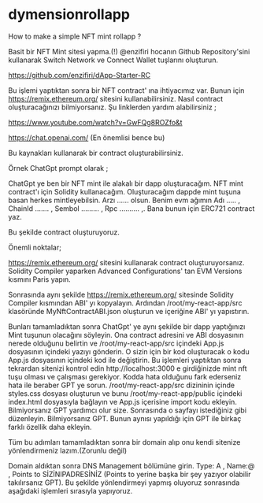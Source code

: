 # dymensionrollapp
How to make a simple NFT mint rollapp ?

Basit bir NFT Mint sitesi yapma.(!)
@enzifiri hocanın Github Repository'sini kullanarak Switch Network ve Connect Wallet tuşlarını oluşturun.

https://github.com/enzifiri/dApp-Starter-RC

Bu işlemi yaptıktan sonra bir NFT contract' ına ihtiyacımız var. Bunun için https://remix.ethereum.org/ sitesini kullanabilirsiniz. Nasıl contract oluşturacağınızı bilmiyorsanız. Şu linklerden yardım alabilirsiniz ;

https://www.youtube.com/watch?v=GwFQg8ROZfo&t

https://chat.openai.com/ (En önemlisi bence bu)

Bu kaynakları kullanarak bir contract oluşturabilirsiniz. 

Örnek ChatGpt prompt olarak ;

ChatGpt ye ben bir NFT mint ile alakalı bir dapp oluşturacağım. NFT mint contract'ı için Solidity kullanacağım. Oluşturacağım dappde mint tuşuna basan herkes mintleyebilsin. Arzı ...... olsun. Benim evm ağımın Adı ..... , ChainId ....... , Sembol ......... , Rpc .......... ,. Bana bunun için ERC721 contract yaz.

Bu şekilde contract oluşturuyoruz.

Önemli noktalar;

https://remix.ethereum.org/ sitesini kullanarak contract oluşturuyorsanız. Solidity Compiler yaparken Advanced Configurations' tan EVM Versions kısmını Paris yapın.

Sonrasında aynı şekilde  https://remix.ethereum.org/ sitesinde Solidity Compiler kısmından ABI' yı kopyalayın. Ardından /root/my-react-app/src klasöründe MyNftContractABI.json oluşturun ve içeriğine ABI' yı yapıstırın.

Bunları tamamladıktan sonra ChatGpt' ye aynı şekilde bir dapp yaptığınızı Mint tuşunun olacağını söyleyin. Ona contract adresini ve ABI dosyasının nerede olduğunu belirtin ve /root/my-react-app/src içindeki App.js dosyasının içindeki yazıyı gönderin. O sizin için bir kod oluşturacak o kodu App.js dosyasının içindeki kod ile değiştirin. Bu işlemleri yaptıktan sonra tekrardan sitenizi kontrol edin http://localhost:3000 e girdiğinizde mint nft tuşu olması ve çalışması gerekiyor. Kodda hata olduğunu fark ederseniz hata ile beraber GPT ye sorun. /root/my-react-app/src dizininin içinde styles.css dosyası oluşturun ve bunu /root/my-react-app/public içindeki index.html dosyasıyla bağlayın ve App.js içerisine import kodu ekleyin. Bilmiyorsanız GPT yardımcı olur size. Sonrasında o sayfayı istediğiniz gibi düzenleyin. Bilmiyorsanız GPT. Bunun aynısı yapıldığı için GPT ile birkaç farklı özellik daha ekleyin.

Tüm bu adımları tamamladıktan sonra bir domain alıp onu kendi sitenize yönlendirmeniz lazım.(Zorunlu değil)

Domain aldıktan sonra DNS Management bölümüne girin. Type: A , Name:@ , Points to SİZİNIPADRESİNİZ (Points to yerine başka bir şey yazıyor olabilir takılırsanız GPT). Bu şekilde yönlendirmeyi yapmış oluyoruz sonrasında aşağıdaki işlemleri sırasıyla yapıyoruz.
